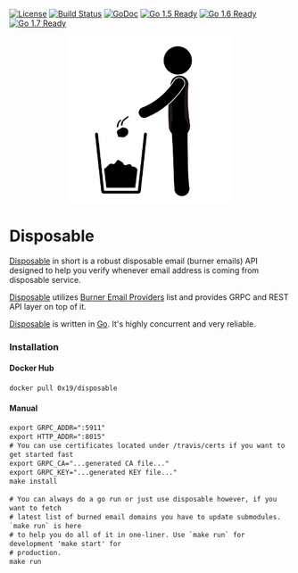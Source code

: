 [![License](http://img.shields.io/badge/license-MIT-blue.svg?style=flat)](https://travis-ci.org/0x19/disposable/tree/master/LICENSE)
[![Build Status](https://travis-ci.org/0x19/goesl.svg)](https://travis-ci.org/0x19/disposable)
[![GoDoc](https://godoc.org/github.com/0x19/disposable?status.svg)](https://godoc.org/github.com/0x19/disposable)
[![Go 1.5 Ready](https://img.shields.io/badge/Go%201.5-Ready-green.svg?style=flat)](https://github.com/0x19/disposable)
[![Go 1.6 Ready](https://img.shields.io/badge/Go%201.6-Ready-green.svg?style=flat)](https://github.com/0x19/disposable)
[![Go 1.7 Ready](https://img.shields.io/badge/Go%201.7-Ready-green.svg?style=flat)](https://github.com/0x19/disposable)

<p align="center">
  <img src ="https://github.com/0x19/disposable/raw/master/assets/disposable.jpg" width="300px" />
</div>

Disposable
===
[Disposable] in short is a robust disposable email (burner emails) API designed to help you verify
whenever email address is coming from disposable service.

[Disposable] utilizes [Burner Email Providers] list and provides GRPC and REST API layer on top of it.

[Disposable] is written in [Go]. It's highly concurrent and very reliable.

### Installation

#### Docker Hub

```shell
docker pull 0x19/disposable
```

#### Manual

```shell
export GRPC_ADDR=":5911"
export HTTP_ADDR=":8015"
# You can use certificates located under /travis/certs if you want to get started fast
export GRPC_CA="...generated CA file..."
export GRPC_KEY="...generated KEY file..."
make install

# You can always do a go run or just use disposable however, if you want to fetch
# latest list of burned email domains you have to update submodules. `make run` is here
# to help you do all of it in one-liner. Use `make run` for development 'make start' for
# production.
make run
```


[Burner Email Providers]: <https://github.com/wesbos/burner-email-providers>
[Go]: <http://golang.org>
[Disposable]: <https://github.com/0x19/disposable>
